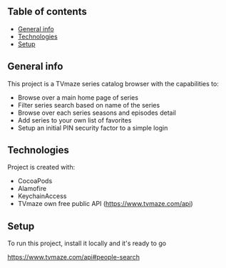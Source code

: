 ## Table of contents
* [General info](#general-info)
* [Technologies](#technologies)
* [Setup](#setup)

## General info
This project is a TVmaze series catalog browser with the capabilities to:
- Browse over a main home page of series
- Filter series search based on name of the series
- Browse over each series seasons and episodes detail
- Add series to your own list of favorites
- Setup an initial PIN security factor to a simple login
	
## Technologies
Project is created with:
* CocoaPods
* Alamofire
* KeychainAccess
* TVmaze own free public API (https://www.tvmaze.com/api)
	
## Setup
To run this project, install it locally and it's ready to go

https://www.tvmaze.com/api#people-search